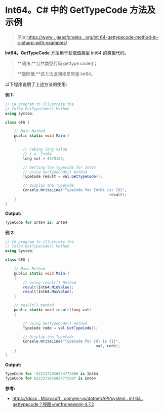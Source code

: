 # Int64。C# 中的 GetTypeCode 方法及示例

> 原文:[https://www . geesforgeks . org/int 64-gettypecode-method-in-c-sharp-with-examples/](https://www.geeksforgeeks.org/int64-gettypecode-method-in-c-sharp-with-examples/)

**Int64。GetTypeCode** 方法用于获取值类型 Int64 的类型代码。

> **语法:**公共类型代码 gettype code()；
> 
> **返回值:**该方法返回枚举常量 Int64。

以下程序说明了上述方法的使用:

**例 1:**

```cs
// C# program to illustrate the
// Int64.GetTypeCode() Method
using System;

class GFG {

    // Main Method
    public static void Main()
    {

        // Taking long value
        // i.e. Int64
        long val = 4578123;

        // Getting the typecode for Int64
        // using GetTypeCode() method
        TypeCode result = val.GetTypeCode();

        // Display the TypeCode 
        Console.WriteLine("TypeCode for Int64 is: {0}",
                                               result);
    }
}
```

**Output:**

```cs
TypeCode for Int64 is: Int64

```

**例 2:**

```cs
// C# program to illustrate the
// Int64.GetTypeCode() Method
using System;

class GFG {

    // Main Method
    public static void Main()
    {
        // using result() Method
        result(Int64.MinValue);
        result(Int64.MaxValue);
    }

    // result() method
    public static void result(long val)
    {

        // using GetTypeCode() method
        TypeCode code = val.GetTypeCode();

        // Display the TypeCode
        Console.WriteLine("TypeCode for {0} is {1}",
                                         val, code);
    }
}
```

**Output:**

```cs
TypeCode for -9223372036854775808 is Int64
TypeCode for 9223372036854775807 is Int64

```

**参考:**

*   [https://docs . Microsoft . com/en-us/dotnet/API/system . int 64 . gettypecode？视图=netframework-4.7.2](https://docs.microsoft.com/en-us/dotnet/api/system.int64.gettypecode?view=netframework-4.7.2)